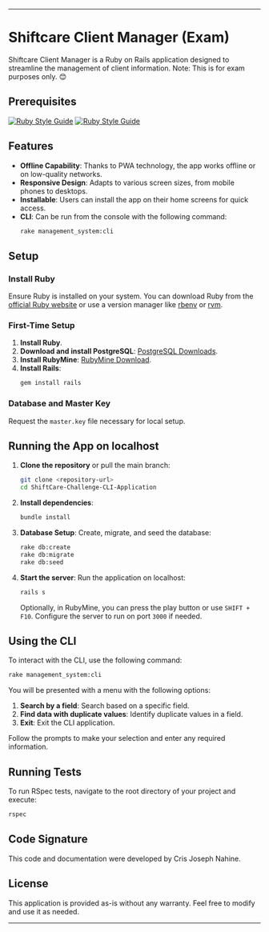 
---

# Shiftcare Client Manager (Exam)

Shiftcare Client Manager is a Ruby on Rails application designed to streamline the management of client information. Note: This is for exam purposes only. 😊

## Prerequisites
[![Ruby Style Guide](https://img.shields.io/badge/Ruby-3.3.5-red)](https://www.ruby-lang.org/en/news/2024/09/03/3-3-5-released/)
[![Ruby Style Guide](https://img.shields.io/badge/Rails-7.2.1-brightgreen)](https://rubygems.org/gems/rails)

## Features

- **Offline Capability**: Thanks to PWA technology, the app works offline or on low-quality networks.
- **Responsive Design**: Adapts to various screen sizes, from mobile phones to desktops.
- **Installable**: Users can install the app on their home screens for quick access.
- **CLI**: Can be run from the console with the following command:
  ```bash
  rake management_system:cli
  ```

## Setup

### Install Ruby

Ensure Ruby is installed on your system. You can download Ruby from the [official Ruby website](https://www.ruby-lang.org/en/downloads/) or use a version manager like [rbenv](https://github.com/rbenv/rbenv) or [rvm](https://rvm.io/).

### First-Time Setup

1. **Install Ruby**.
2. **Download and install PostgreSQL**: [PostgreSQL Downloads](https://www.postgresql.org/download).
3. **Install RubyMine**: [RubyMine Download](https://www.jetbrains.com/ruby/download/#section=windows).
4. **Install Rails**:
   ```bash
   gem install rails
   ```

### Database and Master Key

Request the `master.key` file necessary for local setup.

## Running the App on localhost

1. **Clone the repository** or pull the main branch:
   ```bash
   git clone <repository-url>
   cd ShiftCare-Challenge-CLI-Application
   ```
2. **Install dependencies**:
   ```bash
   bundle install
   ```
3. **Database Setup**: Create, migrate, and seed the database:
   ```bash
   rake db:create
   rake db:migrate
   rake db:seed
   ```
4. **Start the server**: Run the application on localhost:
   ```bash
   rails s
   ```
   Optionally, in RubyMine, you can press the play button or use `SHIFT + F10`. Configure the server to run on port `3000` if needed.

## Using the CLI

To interact with the CLI, use the following command:
```bash
rake management_system:cli
```
You will be presented with a menu with the following options:

1. **Search by a field**: Search based on a specific field.
2. **Find data with duplicate values**: Identify duplicate values in a field.
3. **Exit**: Exit the CLI application.

Follow the prompts to make your selection and enter any required information.

## Running Tests

To run RSpec tests, navigate to the root directory of your project and execute:
```bash
rspec
```

## Code Signature

This code and documentation were developed by Cris Joseph Nahine.

## License

This application is provided as-is without any warranty. Feel free to modify and use it as needed.

---